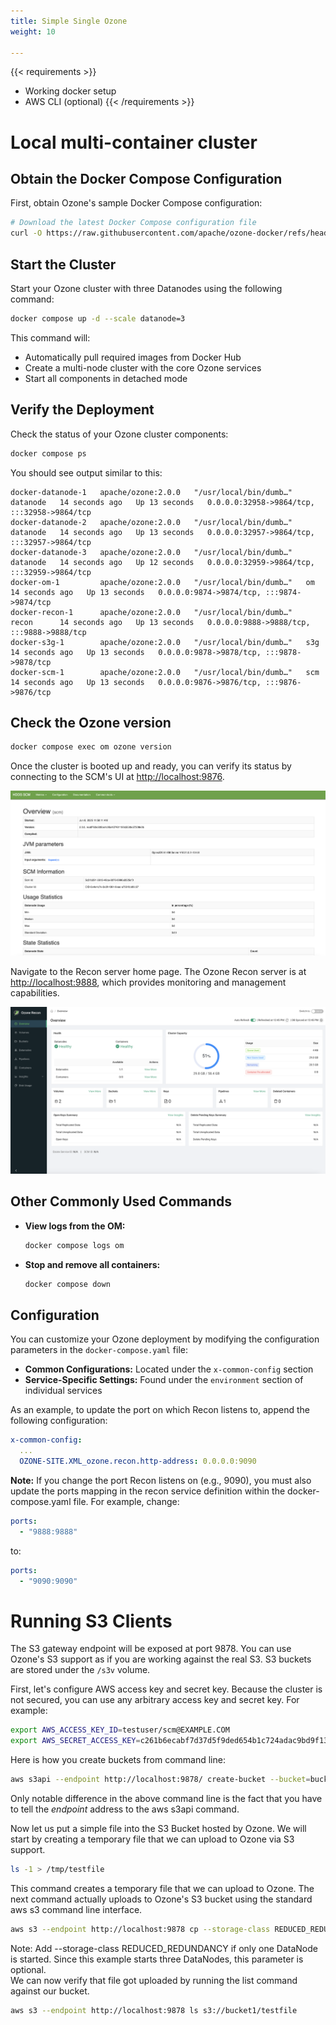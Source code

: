 ```yaml
---
title: Simple Single Ozone
weight: 10

---
```

<!---
  Licensed to the Apache Software Foundation (ASF) under one or more
  contributor license agreements.  See the NOTICE file distributed with
  this work for additional information regarding copyright ownership.
  The ASF licenses this file to You under the Apache License, Version 2.0
  (the "License"); you may not use this file except in compliance with
  the License.  You may obtain a copy of the License at

      http://www.apache.org/licenses/LICENSE-2.0

  Unless required by applicable law or agreed to in writing, software
  distributed under the License is distributed on an "AS IS" BASIS,
  WITHOUT WARRANTIES OR CONDITIONS OF ANY KIND, either express or implied.
  See the License for the specific language governing permissions and
  limitations under the License.
-->

{{< requirements >}}
 * Working docker setup
 * AWS CLI (optional)
{{< /requirements >}}

# Local multi-container cluster

## Obtain the Docker Compose Configuration
First, obtain Ozone's sample Docker Compose configuration:

```bash
# Download the latest Docker Compose configuration file
curl -O https://raw.githubusercontent.com/apache/ozone-docker/refs/heads/latest/docker-compose.yaml
```

## Start the Cluster
Start your Ozone cluster with three Datanodes using the following command:

```bash
docker compose up -d --scale datanode=3
```

This command will:

- Automatically pull required images from Docker Hub
- Create a multi-node cluster with the core Ozone services
- Start all components in detached mode

## Verify the Deployment
Check the status of your Ozone cluster components:

```bash
docker compose ps
```

You should see output similar to this:

```
docker-datanode-1   apache/ozone:2.0.0   "/usr/local/bin/dumb…"   datanode   14 seconds ago   Up 13 seconds   0.0.0.0:32958->9864/tcp, :::32958->9864/tcp
docker-datanode-2   apache/ozone:2.0.0   "/usr/local/bin/dumb…"   datanode   14 seconds ago   Up 13 seconds   0.0.0.0:32957->9864/tcp, :::32957->9864/tcp
docker-datanode-3   apache/ozone:2.0.0   "/usr/local/bin/dumb…"   datanode   14 seconds ago   Up 12 seconds   0.0.0.0:32959->9864/tcp, :::32959->9864/tcp
docker-om-1         apache/ozone:2.0.0   "/usr/local/bin/dumb…"   om         14 seconds ago   Up 13 seconds   0.0.0.0:9874->9874/tcp, :::9874->9874/tcp
docker-recon-1      apache/ozone:2.0.0   "/usr/local/bin/dumb…"   recon      14 seconds ago   Up 13 seconds   0.0.0.0:9888->9888/tcp, :::9888->9888/tcp
docker-s3g-1        apache/ozone:2.0.0   "/usr/local/bin/dumb…"   s3g        14 seconds ago   Up 13 seconds   0.0.0.0:9878->9878/tcp, :::9878->9878/tcp
docker-scm-1        apache/ozone:2.0.0   "/usr/local/bin/dumb…"   scm        14 seconds ago   Up 13 seconds   0.0.0.0:9876->9876/tcp, :::9876->9876/tcp
```
## Check the Ozone version

```bash
docker compose exec om ozone version
```

Once the cluster is booted up and ready, you can verify its status by
connecting to the SCM's UI at [http://localhost:9876](http://localhost:9876).

![SCM UI Screenshot](ozone-scm.png)

Navigate to the Recon server home page. The Ozone Recon server is at [http://localhost:9888](http://localhost:9888), which provides monitoring and management capabilities.

![Recon UI Screenshot](ozone-recon.png)

## Other Commonly Used Commands

- **View logs from the OM:**
  ```bash
  docker compose logs om
  ```
- **Stop and remove all containers:**
  ```bash
  docker compose down
  ```

## Configuration
You can customize your Ozone deployment by modifying the configuration parameters in the `docker-compose.yaml` file:

- **Common Configurations:** Located under the `x-common-config` section
- **Service-Specific Settings:** Found under the `environment` section of individual services

As an example, to update the port on which Recon listens to, append the following configuration:

```yaml
x-common-config:
  ...
  OZONE-SITE.XML_ozone.recon.http-address: 0.0.0.0:9090
```

**Note:** If you change the port Recon listens on (e.g., 9090), you must also update the ports mapping in the recon service definition within the docker-compose.yaml file. For example, change:
```yaml
ports:
  - "9888:9888"
```
to:
```yaml
ports:
  - "9090:9090"
```
# Running S3 Clients

The S3 gateway endpoint will be exposed at port 9878. You can use Ozone's S3
support as if you are working against the real S3.  S3 buckets are stored under
the `/s3v` volume.

First, let's configure AWS access key and secret key. Because the cluster is not secured,
you can use any arbitrary access key and secret key. For example:

```bash
export AWS_ACCESS_KEY_ID=testuser/scm@EXAMPLE.COM
export AWS_SECRET_ACCESS_KEY=c261b6ecabf7d37d5f9ded654b1c724adac9bd9f13e247a235e567e8296d2999
```

Here is how you create buckets from command line:

```bash
aws s3api --endpoint http://localhost:9878/ create-bucket --bucket=bucket1
```

Only notable difference in the above command line is the fact that you have
to tell the _endpoint_ address to the aws s3api command.

Now let us put a simple file into the S3 Bucket hosted by Ozone. We will
start by creating a temporary file that we can upload to Ozone via S3 support.
```bash
ls -1 > /tmp/testfile
```
This command creates a temporary file that
we can upload to Ozone. The next command actually uploads to Ozone's S3
bucket using the standard aws s3 command line interface.

```bash
aws s3 --endpoint http://localhost:9878 cp --storage-class REDUCED_REDUNDANCY  /tmp/testfile  s3://bucket1/testfile
```
<div class="alert alert-info" role="alert">
Note: Add --storage-class REDUCED_REDUNDANCY if only one DataNode is started.
Since this example starts three DataNodes, this parameter is optional.
</div>
We can now verify that file got uploaded by running the list command against
our bucket.

```bash
aws s3 --endpoint http://localhost:9878 ls s3://bucket1/testfile
```
